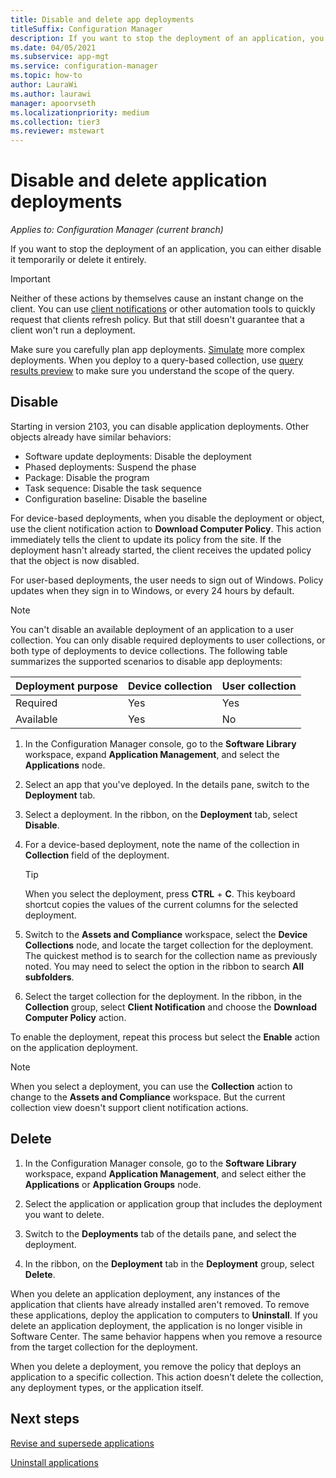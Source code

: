 ```yaml
---
title: Disable and delete app deployments
titleSuffix: Configuration Manager
description: If you want to stop the deployment of an application, you can either disable it temporarily or delete it entirely.
ms.date: 04/05/2021
ms.subservice: app-mgt
ms.service: configuration-manager
ms.topic: how-to
author: LauraWi
ms.author: laurawi
manager: apoorvseth
ms.localizationpriority: medium
ms.collection: tier3
ms.reviewer: mstewart
---
```


# Disable and delete application deployments

*Applies to: Configuration Manager (current branch)*

If you want to stop the deployment of an application, you can either disable it temporarily or delete it entirely.

> [!IMPORTANT]
> Neither of these actions by themselves cause an instant change on the client. You can use [client notifications](../../core/clients/manage/client-notification.md#client-notification) or other automation tools to quickly request that clients refresh policy. But that still doesn't guarantee that a client won't run a deployment.
>
> Make sure you carefully plan app deployments. [Simulate](simulate-application-deployments.md) more complex deployments. When you deploy to a query-based collection, use [query results preview](../../core/clients/manage/collections/create-collections.md#bkmk-query) to make sure you understand the scope of the query.

## Disable

<!--8354812-->

Starting in version 2103, you can disable application deployments. Other objects already have similar behaviors:

- Software update deployments: Disable the deployment
- Phased deployments: Suspend the phase
- Package: Disable the program
- Task sequence: Disable the task sequence
- Configuration baseline: Disable the baseline

For device-based deployments, when you disable the deployment or object, use the client notification action to **Download Computer Policy**. This action immediately tells the client to update its policy from the site. If the deployment hasn't already started, the client receives the updated policy that the object is now disabled.

For user-based deployments, the user needs to sign out of Windows. Policy updates when they sign in to Windows, or every 24 hours by default.

> [!NOTE]
> You can't disable an available deployment of an application to a user collection.<!-- 9390894 --> You can only disable required deployments to user collections, or both type of deployments to device collections. The following table summarizes the supported scenarios to disable app deployments:
>
> |Deployment purpose| Device collection | User collection |
> |---------|---------|---------|
> |Required |  Yes    |  Yes    |
> |Available|  Yes    |  No     |

1. In the Configuration Manager console, go to the **Software Library** workspace, expand **Application Management**, and select the **Applications** node.

1. Select an app that you've deployed. In the details pane, switch to the **Deployment** tab.

1. Select a deployment. In the ribbon, on the **Deployment** tab, select **Disable**.

1. For a device-based deployment, note the name of the collection in **Collection** field of the deployment.

    > [!TIP]
    > When you select the deployment, press **CTRL** + **C**. This keyboard shortcut copies the values of the current columns for the selected deployment.

    <!-- 1. Right-click the deployment and select **Collection**. This action switches the view to the **Assets and Compliance** workspace showing the target collection for the deployment.  Waiting on 8957946 for better end-to-end flow -->

1. Switch to the **Assets and Compliance** workspace, select the **Device Collections** node, and locate the target collection for the deployment. The quickest method is to search for the collection name as previously noted. You may need to select the option in the ribbon to search **All subfolders**.

1. Select the target collection for the deployment. In the ribbon, in the **Collection** group, select **Client Notification** and choose the **Download Computer Policy** action.

To enable the deployment, repeat this process but select the **Enable** action on the application deployment.

> [!NOTE]
> When you select a deployment, you can use the **Collection** action to change to the **Assets and Compliance** workspace. But the current collection view doesn't support client notification actions.<!-- 8957946 -->

## Delete

1. In the Configuration Manager console, go to the **Software Library** workspace, expand **Application Management**, and select either the **Applications** or **Application Groups** node.

1. Select the application or application group that includes the deployment you want to delete.

1. Switch to the **Deployments** tab of the details pane, and select the deployment.

1. In the ribbon, on the **Deployment** tab in the **Deployment** group, select **Delete**.

When you delete an application deployment, any instances of the application that clients have already installed aren't removed. To remove these applications, deploy the application to computers to **Uninstall**. If you delete an application deployment, the application is no longer visible in Software Center. The same behavior happens when you remove a resource from the target collection for the deployment.

When you delete a deployment, you remove the policy that deploys an application to a specific collection. This action doesn't delete the collection, any deployment types, or the application itself.

## Next steps

[Revise and supersede applications](revise-and-supersede-applications.md)

[Uninstall applications](uninstall-applications.md)
